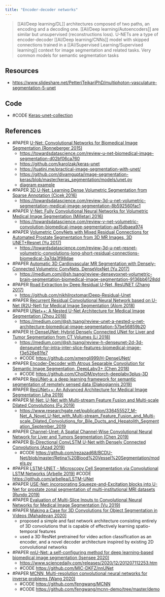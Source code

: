 ```yaml
---
title: "Encoder-decoder networks"
---
```


> [[AI/Deep learning/DL]] architectures composed of two paths, an encoding and a decoding one. [[AI/Deep learning/Autoencoders]] are similar but unsupervised (reconstructions loss). U-NETs are a type of encoder-decoder [[AI/Deep learning/CNNs]] model with skipped connections trained in a [[AI/Supervised Learning/Supervised learning]] context for image segmentation and related tasks. Very common models for semantic segmentation tasks

## Resources
- https://www.slideshare.net/PetteriTeikariPhD/multiphoton-vasculature-segmentation-5-unet

## Code
- #CODE [Keras-unet-collection](https://github.com/yingkaisha/keras-unet-collection)

## References
- #PAPER [U-Net: Convolutional Networks for Biomedical Image Segmentation (Ronneberger 2015)](https://arxiv.org/abs/1505.04597 )
	- https://towardsdatascience.com/review-u-net-biomedical-image-segmentation-d02bf06ca760 
	- https://github.com/karolzak/keras-unet 
	- https://tuatini.me/practical-image-segmentation-with-unet/ 
	- https://github.com/divamgupta/image-segmentation-keras/blob/master/keras_segmentation/models/unet.py 
	- [diagram example](https://www.researchgate.net/publication/323302730/figure/fig1/AS:596310398881793@1519182886358/U-Net-architecture-consisted-with-convolutional-encoding-and-decoding-units-that-take.png )
- #PAPER [3D U-Net: Learning Dense Volumetric Segmentation from Sparse Annotation (Cicek 2016)](https://arxiv.org/abs/1606.06650)
	- https://towardsdatascience.com/review-3d-u-net-volumetric-segmentation-medical-image-segmentation-8b592560fac1 
- #PAPER [V-Net: Fully Convolutional Neural Networks for Volumetric Medical Image Segmentation (Milletari 2016)](https://arxiv.org/abs/1606.04797)
	- https://towardsdatascience.com/review-v-net-volumetric-convolution-biomedical-image-segmentation-aa15dbaea974 
- #PAPER [Volumetric ConvNets with Mixed Residual Connections for Automated Prostate Segmentation from 3D MR Images, 3D UNET+Resnet (Yu 2017)](https://aaai.org/ocs/index.php/AAAI/AAAI17/paper/view/14719)
	- https://towardsdatascience.com/review-3d-u-net-resnet-volumetric-convolutions-long-short-residual-connections-biomedical-3a7da3f98dae
- #PAPER [Automatic 3D Cardiovascular MR Segmentation with Densely-Connected Volumetric ConvNets, DenseVoxNet (Yu 2017)](https://arxiv.org/abs/1708.00573 )
	- https://medium.com/@sh.tsang/review-densevoxnet-volumetric-brain-segmentation-biomedical-image-segmentation-9136bb6128dd 
- #PAPER [Road Extraction by Deep Residual U-Net, ResUNET (Zhang 2017)](https://arxiv.org/abs/1711.10684)
	- https://github.com/nikhilroxtomar/Deep-Residual-Unet
- #PAPER [Recurrent Residual Convolutional Neural Network based on U-Net (R2U-Net) for Medical Image Segmentation (Alom 2018)](https://www.researchgate.net/publication/323302730_Recurrent_Residual_Convolutional_Neural_Network_based_on_U-Net_R2U-Net_for_Medical_Image_Segmentation)
- #PAPER [UNet++: A Nested U-Net Architecture for Medical Image Segmentation (Zhou 2018)](https://arxiv.org/abs/1807.10165)
	- https://medium.com/@sh.tsang/review-unet-a-nested-u-net-architecture-biomedical-image-segmentation-57be56859b20 
- #PAPER [H-DenseUNet: Hybrid Densely Connected UNet for Liver and Tumor Segmentation from CT Volumes (Li 2018)](https://arxiv.org/abs/1709.07330  )
	- https://medium.com/@sh.tsang/review-h-denseunet-2d-3d-denseunet-for-intra-inter-slice-features-biomedical-image-f3e526e81fe7 
	- #CODE https://github.com/xmengli999/H-DenseUNet/
- #PAPER [Encoder-Decoder with Atrous Separable Convolution for Semantic Image Segmentation, DeepLabv3+ (Chen 2018)](https://arxiv.org/abs/1802.02611)
	- #CODE https://github.com/ChoiDM/pytorch-deeplabv3plus-3D 
- #PAPER [ResUNet-a: a deep learning framework for semantic segmentation of remotely sensed data (Diakogiannis 2019)](https://arxiv.org/abs/1904.00592)
- #PAPER [ResUNet++: An Advanced Architecture for Medical Image Segmentation (Jha 2019)](https://arxiv.org/abs/1911.07067)
- #PAPER [M-Net: U-Net with Multi-stream Feature Fusion and Multi-scale Dilated Convolutions (Fu 2019)](https://ieeexplore.ieee.org/document/8864993 )
	- https://www.researchgate.net/publication/336455527_M-Net_A_Novel_U-Net_with_Multi-stream_Feature_Fusion_and_Multi-scale_Dilated_Convolutions_for_Bile_Ducts_and_Hepatolith_Segmentation_September_2019 
- #PAPER [Channel-Unet: A Spatial Channel-Wise Convolutional Neural Network for Liver and Tumors Segmentation (Chen 2019)](https://www.frontiersin.org/articles/10.3389/fgene.2019.01110/full)
- #PAPER [Bi-Directional ConvLSTM U-Net with Densely Connected Convolutions (Azad 2019)](https://arxiv.org/abs/1909.00166)
    - #CODE https://github.com/rezazad68/BCDU-Net/blob/master/Retina%20Blood%20Vessel%20Segmentation/models.py
- #PAPER [LSTM-UNET - Microscopy Cell Segmentation via Convolutional LSTM Networks (Arbelle 2019)](https://arxiv.org/abs/1805.11247)
	#CODE https://github.com/arbellea/LSTM-UNet
- #PAPER [USE-Net: incorporating Squeeze-and-Excitation blocks into U-Net for prostate zonal segmentation of multi-institutional MRI datasets (Rundo 2019)](https://arxiv.org/abs/1904.08254)
- #PAPER [Evaluation of Multi-Slice Inputs to Convolutional Neural Networks for Medical Image Segmentation (Vu 2019)](https://arxiv.org/abs/1912.09287)
- #PAPER [Making a Case for 3D Convolutions for Object Segmentation in Videos (Mahadevan 2020)](https://arxiv.org/abs/2008.11516)
	- proposed a simple and fast network architecture consisting entirely of 3D  convolutions that is capable of effectively learning spatio-temporal features
	- used a 3D ResNet pretrained for video action classification as an encoder, and a novel decoder architecture inspired by existing 2D convolutional networks
- #PAPER [nnU-Net: a self-configuring method for deep learning-based biomedical image segmentation (Isensee 2020)](https://www.nature.com/articles/s41592-020-01008-z)
	- https://www.sciencedaily.com/releases/2020/12/201207112253.htm
	- #CODE https://github.com/MIC-DKFZ/nnUNet
- #PAPER [MCNN, Multi-resolution convolutional neural networks for inverse problems (Wang 2020)](https://www.nature.com/articles/s41598-020-62484-z)
	- #CODE https://github.com/fengwang/MCNN
	- #CODE https://github.com/fengwang/mcnn-demo/tree/master/demo